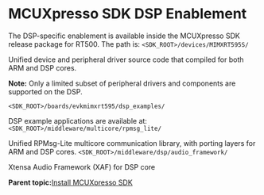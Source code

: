 # MCUXpresso SDK DSP Enablement

The DSP-specific enablement is available inside the MCUXpresso SDK release package for RT500. The path is: `<SDK_ROOT>/devices/MIMXRT595S/`

Unified device and peripheral driver source code that compiled for both ARM and DSP cores.

**Note:** Only a limited subset of peripheral drivers and components are supported on the DSP.

`<SDK_ROOT>/boards/evkmimxrt595/dsp_examples/`

DSP example applications are available at:`<SDK_ROOT>/middleware/multicore/rpmsg_lite/`

Unified RPMsg-Lite multicore communication library, with porting layers for ARM and DSP cores. `<SDK_ROOT>/middleware/dsp/audio_framework/`

Xtensa Audio Framework \(XAF\) for DSP core

**Parent topic:**[Install MCUXpresso SDK](../topics/install_mcuxpresso_sdk.md)


